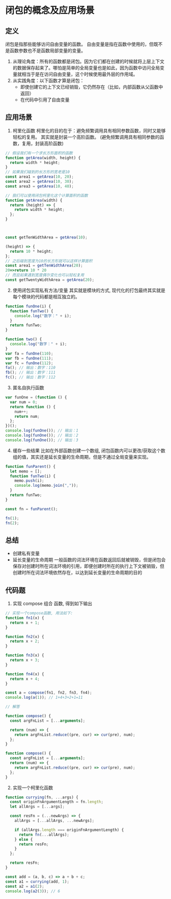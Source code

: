 # 闭包的概念及应用场景

## 定义

闭包是指那些能够访问自由变量的函数。
自由变量是指在函数中使用的，但既不是函数参数也不是函数局部变量的变量。

1. 从理论角度：所有的函数都是闭包。因为它们都在创建的时候就将上层上下文的数据保存起来了。哪怕是简单的全局变量也是如此，因为函数中访问全局变量就相当于是在访问自由变量，这个时候使用最外层的作用域。
2. 从实践角度：以下函数才算是闭包：
   - 即使创建它的上下文已经销毁，它仍然存在（比如，内部函数从父函数中返回）
   - 在代码中引用了自由变量

## 应用场景

1. 柯里化函数
   柯里化的目的在于：避免频繁调用具有相同参数函数，同时又能够轻松的复用。
   其实就是封装一个高阶函数。
   (避免频繁调用具有相同参数的函数，复用，封装高阶函数)

```js
// 假设我们有一个求长方形面积的函数
function getArea(width, height) {
  return width * height;
}
// 如果我们碰到的长方形的宽老是10
const area1 = getArea(10, 20);
const area2 = getArea(10, 30);
const area3 = getArea(10, 40);

// 我们可以使用闭包柯里化这个计算面积的函数
function getArea(width) {
  return (height) => {
    return width * height;
  };
}



const getTenWidthArea = getArea(10);

(height) => {
  return 10 * height;
};
// 之后碰到宽度为10的长方形就可以这样计算面积
const area1 = getTenWidthArea(20);
20=>return 10 * 20
// 而且如果遇到宽度偶尔变化也可以轻松复用
const getTwentyWidthArea = getArea(20);
```

2. 使用闭包实现私有方法/变量
   其实就是模块的方式, 现代化的打包最终其实就是每个模块的代码都是相互独立的。

```js
function funOne(i) {
  function funTwo() {
    console.log("数字：" + i);
  }
  return funTwo;
}

function two() {
  console.log("数字：" + i);
}
var fa = funOne(110);
var fb = funOne(111);
var fc = funOne(112);
fa(); // 输出：数字：110
fb(); // 输出：数字：111
fc(); // 输出：数字：112
```

3. 匿名自执行函数

```js
var funOne = (function () {
  var num = 0;
  return function () {
    num++;
    return num;
  };
})();
console.log(funOne()); // 输出：1
console.log(funOne()); // 输出：2
console.log(funOne()); // 输出：3
```

4. 缓存一些结果
   比如在外部函数创建一个数组, 闭包函数内可以更改/获取这个数组的值，其实还是延长变量的生命周期，但是不通过全局变量来实现。

```js
function funParent() {
  let memo = [];
  function funTwo(i) {
    memo.push(i);
    console.log(memo.join(","));
  }
  return funTwo;
}

const fn = funParent();

fn(1);
fn(2);
```

## 总结

- 创建私有变量
- 延长变量的生命周期
  一般函数的词法环境在函数返回后就被销毁，但是闭包会保存对创建时所在词法环境的引用，即便创建时所在的执行上下文被销毁，但创建时所在词法环境依然存在，以达到延长变量的生命周期的目的

## 代码题

1. 实现 compose 组合 函数, 得到如下输出

```js
// 实现一个compose函数, 用法如下:
function fn1(x) {
  return x + 1;
}

function fn2(x) {
  return x + 2;
}

function fn3(x) {
  return x + 3;
}

function fn4(x) {
  return x + 4;
}

const a = compose(fn1, fn2, fn3, fn4);
console.log(a(1)); // 1+4+3+2+1=11

// 解答

function compose() {
  const argFnList = [...arguments];

  return (num) => {
    return argFnList.reduce((pre, cur) => cur(pre), num);
  };
}

function compose() {
  const argFnList = [...arguments];
  return (num) => {
    return argFnList.reduce((pre, cur) => cur(pre), num);
  };
}
```

2. 实现一个柯里化函数

```js
function currying(fn, ...args) {
  const originFnArgumentLength = fn.length;
  let allArgs = [...args];

  const resFn = (...newArgs) => {
    allArgs = [...allArgs, ...newArgs];

    if (allArgs.length === originFnArgumentLength) {
      return fn(...allArgs);
    } else {
      return resFn;
    }
  };

  return resFn;
}

const add = (a, b, c) => a + b + c;
const a1 = currying(add, 1);
const a2 = a1(2);
console.log(a2(3)); // 6
```
